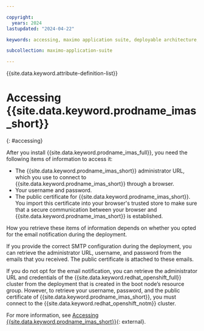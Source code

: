 ```yaml
---

copyright:
  years: 2024
lastupdated: "2024-04-22"

keywords: accessing, maximo application suite, deployable architecture, suite administrator

subcollection: maximo-application-suite

---
```



{{site.data.keyword.attribute-definition-list}}

# Accessing {{site.data.keyword.prodname_imas_short}}
{: #accessing}

After you install {{site.data.keyword.prodname_imas_full}}, you need the following items of information to access it:

- The {{site.data.keyword.prodname_imas_short}} administrator URL, which you use to connect to {{site.data.keyword.prodname_imas_short}} through a browser.
- Your username and password.
- The public certificate for {{site.data.keyword.prodname_imas_short}}. You import this certificate into your browser's trusted store to make sure that a secure communication between your browser and {{site.data.keyword.prodname_imas_short}} is established.

How you retrieve these items of information depends on whether you opted for the email notification during the deployment.

If you provide the correct SMTP configuration during the deployment, you can retrieve the administrator URL, username, and password from the emails that you received. The public certificate is attached to these emails.

If you do not opt for the email notification, you can retrieve the administrator URL and credentials of the {{site.data.keyword.redhat_openshift_full}} cluster from the deployment that is created in the boot node’s resource group. However, to retrieve your username, password, and the public certificate of {{site.data.keyword.prodname_imas_short}}, you must connect to the {{site.data.keyword.redhat_openshift_notm}} cluster.

For more information, see [Accessing {{site.data.keyword.prodname_imas_short}}](https://www.ibm.com/docs/en/mas-cd/continuous-delivery?topic=installing-accessing-maximo-application-suite){: external}.
